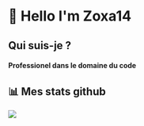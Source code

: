 # 👋 Hello I'm Zoxa14

## Qui suis-je ?

#### Professionel dans le domaine du code

## 📊 Mes stats github

![](https://github.com/Zoxa14/github-stats/blob/master/generated/overview.svg)

